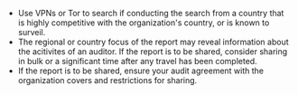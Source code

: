 
  * Use VPNs or Tor to search if conducting the search from a country that is highly competitive with the organization's country, or is known to surveil.
  * The regional or country focus of the report may reveal information about the acitivites of an auditor. If the report is to be shared, consider sharing in bulk or a significant time after any travel has been completed.
  * If the report is to be shared, ensure your audit agreement with the organization covers and restrictions for sharing.

